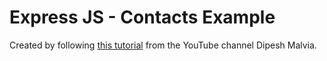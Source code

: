 # Express JS - Contacts Example

Created by following [this tutorial](https://www.youtube.com/watch?v=H9M02of22z4) from the YouTube channel Dipesh Malvia.